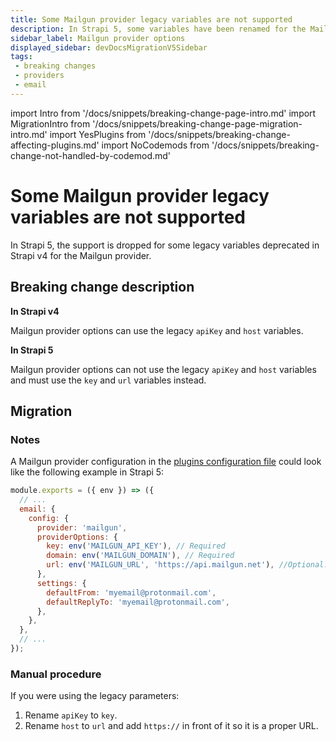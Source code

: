 ```yaml
---
title: Some Mailgun provider legacy variables are not supported
description: In Strapi 5, some variables have been renamed for the Mailgun provider options, dropping support for some legacy variables that were deprecated in Strapi v4.
sidebar_label: Mailgun provider options
displayed_sidebar: devDocsMigrationV5Sidebar
tags:
 - breaking changes
 - providers
 - email
---
```


import Intro from '/docs/snippets/breaking-change-page-intro.md'
import MigrationIntro from '/docs/snippets/breaking-change-page-migration-intro.md'
import YesPlugins from '/docs/snippets/breaking-change-affecting-plugins.md'
import NoCodemods from '/docs/snippets/breaking-change-not-handled-by-codemod.md'

# Some Mailgun provider legacy variables are not supported

In Strapi 5, the support is dropped for some legacy variables deprecated in Strapi v4 for the Mailgun provider.

<Intro />

<YesPlugins />
<NoCodemods />

## Breaking change description

<SideBySideContainer>

<SideBySideColumn>

**In Strapi v4**

Mailgun provider options can use the legacy `apiKey` and `host` variables.

</SideBySideColumn>

<SideBySideColumn>

**In Strapi 5**

Mailgun provider options can not use the legacy `apiKey` and `host` variables and must use the `key` and `url` variables instead.

</SideBySideColumn>

</SideBySideContainer>

## Migration

<MigrationIntro />

### Notes

A Mailgun provider configuration in the [plugins configuration file](/dev-docs/providers#configuring-providers) could look like the following example in Strapi 5:

```jsx title="/config/plugins.js"
module.exports = ({ env }) => ({
  // ...
  email: {
    config: {
      provider: 'mailgun',
      providerOptions: {
        key: env('MAILGUN_API_KEY'), // Required
        domain: env('MAILGUN_DOMAIN'), // Required
        url: env('MAILGUN_URL', 'https://api.mailgun.net'), //Optional. If domain region is Europe use 'https://api.eu.mailgun.net'
      },
      settings: {
        defaultFrom: 'myemail@protonmail.com',
        defaultReplyTo: 'myemail@protonmail.com',
      },
    },
  },
  // ...
});
```

### Manual procedure

If you were using the legacy parameters:

1. Rename `apiKey` to `key`.
2. Rename `host` to `url` and add `https://` in front of it so it is a proper URL.
